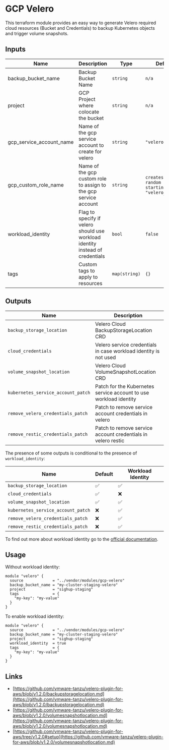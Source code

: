 # GCP Velero

This terraform module provides an easy way to generate Velero required cloud resources (Bucket and Credentials)
to backup Kubernetes objects and trigger volume snapshots.

## Inputs

| Name                     | Description                                                                   | Type          | Default                                               | Required |
|--------------------------|-------------------------------------------------------------------------------|---------------|-------------------------------------------------------|----------|
| backup\_bucket\_name     | Backup Bucket Name                                                            | `string`      | `n/a`                                                 | yes      |
| project                  | GCP Project where colocate the bucket                                         | `string`      | `n/a`                                                 | yes      |
| gcp_service_account_name | Name of the gcp service account to create for velero                          | `string`      | `"velero-sa"`                                         | yes      |
| gcp_custom_role_name     | Name of the gcp custom role to assign to the gcp service account              | `string`      | `creates a random name starting with "velero_role_*"` | yes      |
| workload_identity        | Flag to specify if velero should use workload identity instead of credentials | `bool`        | `false`                                               | yes      |
| tags                     | Custom tags to apply to resources                                             | `map(string)` | `{}`                                                  | no       |


## Outputs

| Name                               | Description                                                       |
|------------------------------------|-------------------------------------------------------------------|
| `backup_storage_location`          | Velero Cloud BackupStorageLocation CRD                            |
| `cloud_credentials`                | Velero service credentials in case workload identity is not used  |
| `volume_snapshot_location`         | Velero Cloud VolumeSnapshotLocation CRD                           |
| `kubernetes_service_account_patch` | Patch for the Kubernetes service account to use workload identity |
| `remove_velero_credentials_patch`  | Patch to remove service account credentials in velero             |
| `remove_restic_credentials_patch`  | Patch to remove service account credentials in velero restic      |

The presence of some outputs is conditional to the presence of `workload_identity`:

| Name                               | Default            | Workload Identity  |
|------------------------------------|--------------------|--------------------|
| `backup_storage_location`          | :white_check_mark: | :white_check_mark: |
| `cloud_credentials`                | :white_check_mark: | :x:                |
| `volume_snapshot_location`         | :white_check_mark: | :white_check_mark: |
| `kubernetes_service_account_patch` | :x:                | :white_check_mark: |
| `remove_velero_credentials_patch`  | :x:                | :white_check_mark: |
| `remove_restic_credentials_patch`  | :x:                | :white_check_mark: |

To find out more about workload identity go to the [official documentation](https://cloud.google.com/kubernetes-engine/docs/how-to/workload-identitys).

## Usage

Without workload identity:

```hcl
module "velero" {
  source             = "../vendor/modules/gcp-velero"
  backup_bucket_name = "my-cluster-staging-velero"
  project            = "sighup-staging"
  tags               = {
    "my-key": "my-value"
  }
}
```

To enable workload identity:

```hcl
module "velero" {
  source             = "../vendor/modules/gcp-velero"
  backup_bucket_name = "my-cluster-staging-velero"
  project            = "sighup-staging"
  workload_identity  = true
  tags               = {
    "my-key": "my-value"
  }
}
```

## Links

- [https://github.com/vmware-tanzu/velero-plugin-for-aws/blob/v1.2.0/backupstoragelocation.md](https://github.com/vmware-tanzu/velero-plugin-for-aws/blob/v1.2.0/backupstoragelocation.md)
- [https://github.com/vmware-tanzu/velero-plugin-for-aws/blob/v1.2.0/volumesnapshotlocation.md](https://github.com/vmware-tanzu/velero-plugin-for-aws/blob/v1.2.0/volumesnapshotlocation.md)
- [https://github.com/vmware-tanzu/velero-plugin-for-aws/tree/v1.2.0#setup](https://github.com/vmware-tanzu/velero-plugin-for-aws/blob/v1.2.0/volumesnapshotlocation.md)
